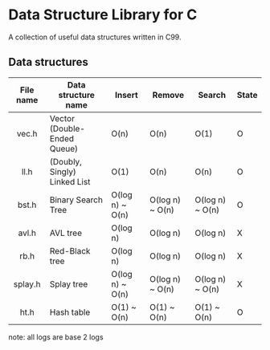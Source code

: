 # Data Structure Library for C
A collection of useful data structures written in C99.

## Data structures
| File name | Data structure name | Insert | Remove | Search | State |
|:---------:|---------------------|--------|--------|--------|-------|
| vec.h | Vector (Double-Ended Queue) | O(n) | O(n) | O(1) | O |
| ll.h | (Doubly, Singly) Linked List | O(1) | O(n) | O(n) | O |
| bst.h | Binary Search Tree | O(log n) ~ O(n) | O(log n) ~ O(n) | O(log n) ~ O(n) | O |
| avl.h | AVL tree | O(log n) | O(log n) | O(log n) | X |
| rb.h | Red-Black tree | O(log n) | O(log n) | O(log n) | X |
| splay.h | Splay tree | O(log n) ~ O(n) | O(log n) ~ O(n) | O(log n) ~ O(n) | X |
| ht.h | Hash table | O(1) ~ O(n) | O(1) ~ O(n) | O(1) ~ O(n) | O |

note: all logs are base 2 logs
